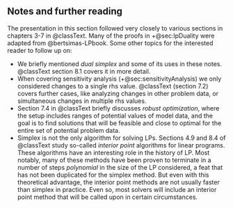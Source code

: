 ## Notes and further reading

The presentation in this section followed very closely to various sections in chapters 3-7 in @classText. Many of the proofs in +@sec:lpDuality were adapted from @bertsimas-LPbook. Some other topics for the interested reader to follow up on:

- We briefly mentioned _dual simplex_ and some of its uses in these notes. @classText section 8.1 covers it in more detail.
- When covering sensitivity analysis (+@sec:sensitivityAnalysis) we only considered changes to a single rhs value. @classText (section 7.2) covers further cases, like analyzing changes in other problem data, or simultaneous changes in multiple rhs values.
- Section 7.4 in @classText briefly discusses _robust optimization_, where the setup includes ranges of potential values of model data, and the goal is to find solutions that will be feasible and close to optimal for the entire set of potential problem data.
- Simplex is not the only algorithm for solving LPs. Sections 4.9 and 8.4 of @classText study so-called _interior point_ algorithms for linear programs. These algorithms have an interesting role in the history of LP. Most notably, many of these methods have been proven to terminate in a number of steps _polynomial_ in the size of the LP considered, a feat that has not been duplicated for the simplex method. But even with this theoretical advantage, the interior point methods are not usually faster than simplex in practice. Even so, most solvers will include an interior point method that will be called upon in certain circumstances.